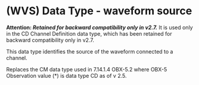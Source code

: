 # (WVS) Data Type - waveform source

**Attention: _Retained for backward compatibility only in v2.7._** It is used only in the CD Channel Definition data type, which has been retained for backward compatibility only in v2.7.

This data type identifies the source of the waveform connected to a channel.

Replaces the CM data type used in 7.14.1.4 OBX-5.2 where OBX-5 Observation value (*) is data type CD as of v 2.5.
